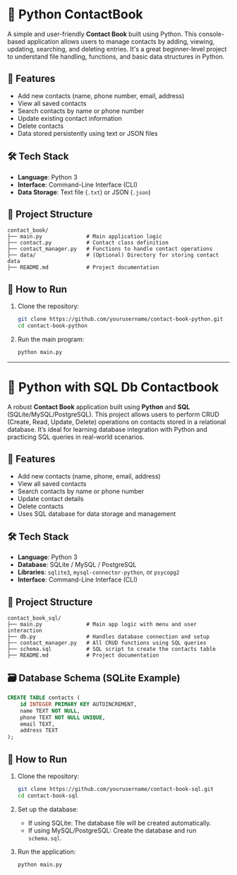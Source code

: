 # 📒 Python ContactBook 

A simple and user-friendly **Contact Book** built using Python. This console-based application allows users to manage contacts by adding, viewing, updating, searching, and deleting entries. It's a great beginner-level project to understand file handling, functions, and basic data structures in Python.

## 📌 Features

* Add new contacts (name, phone number, email, address)
* View all saved contacts
* Search contacts by name or phone number
* Update existing contact information
* Delete contacts
* Data stored persistently using text or JSON files

## 🛠️ Tech Stack

* **Language**: Python 3
* **Interface**: Command-Line Interface (CLI)
* **Data Storage**: Text file (`.txt`) or JSON (`.json`)

## 📂 Project Structure

```
contact_book/
├── main.py              # Main application logic
├── contact.py           # Contact class definition
├── contact_manager.py   # Functions to handle contact operations
├── data/                # (Optional) Directory for storing contact data
├── README.md            # Project documentation
```

## 🚀 How to Run

1. Clone the repository:

   ```bash
   git clone https://github.com/yourusername/contact-book-python.git
   cd contact-book-python
   ```

2. Run the main program:

   ```bash
   python main.py
   ```
   
-------------------------------------------------------------------------------------------------------------------------------------------------------------------

# 📇 Python with SQL Db Contactbook  
A robust **Contact Book** application built using **Python** and **SQL** (SQLite/MySQL/PostgreSQL). This project allows users to perform CRUD (Create, Read, Update, Delete) operations on contacts stored in a relational database. It’s ideal for learning database integration with Python and practicing SQL queries in real-world scenarios.

## 📌 Features

* Add new contacts (name, phone, email, address)
* View all saved contacts
* Search contacts by name or phone number
* Update contact details
* Delete contacts
* Uses SQL database for data storage and management

## 🛠️ Tech Stack

* **Language**: Python 3
* **Database**: SQLite / MySQL / PostgreSQL
* **Libraries**: `sqlite3`, `mysql-connector-python`, or `psycopg2`
* **Interface**: Command-Line Interface (CLI)

## 📂 Project Structure

```
contact_book_sql/
├── main.py              # Main app logic with menu and user interaction
├── db.py                # Handles database connection and setup
├── contact_manager.py   # All CRUD functions using SQL queries
├── schema.sql           # SQL script to create the contacts table
├── README.md            # Project documentation
```

## 🗃️ Database Schema (SQLite Example)

```sql
CREATE TABLE contacts (
    id INTEGER PRIMARY KEY AUTOINCREMENT,
    name TEXT NOT NULL,
    phone TEXT NOT NULL UNIQUE,
    email TEXT,
    address TEXT
);
```

## 🚀 How to Run

1. Clone the repository:

   ```bash
   git clone https://github.com/yourusername/contact-book-sql.git
   cd contact-book-sql
   ```

2. Set up the database:

   * If using SQLite: The database file will be created automatically.
   * If using MySQL/PostgreSQL: Create the database and run `schema.sql`.

3. Run the application:

   ```bash
   python main.py
   ```
   
